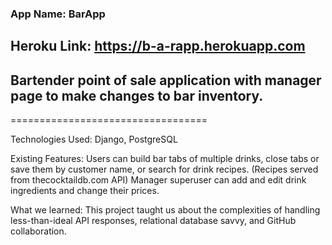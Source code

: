 ### App Name: BarApp

## Heroku Link: https://b-a-rapp.herokuapp.com

## Bartender point of sale application with manager page to make changes to bar inventory.

==================================

Technologies Used: Django, PostgreSQL

Existing Features: Users can build bar tabs of multiple drinks, close tabs or save them by customer name, or search for drink recipes. (Recipes served from thecocktaildb.com API) Manager superuser can add and edit drink ingredients and change their prices.

What we learned: This project taught us about the complexities of handling less-than-ideal API responses, relational database savvy, and GitHub collaboration.
